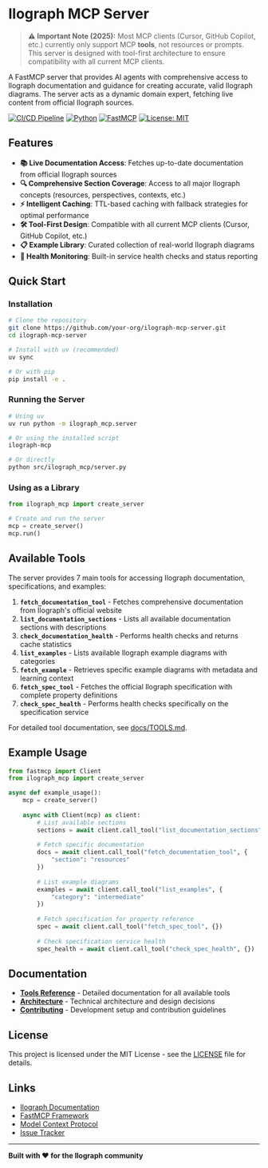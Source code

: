 # Ilograph MCP Server

> **⚠️ Important Note (2025):** Most MCP clients (Cursor, GitHub Copilot, etc.) currently only support MCP **tools**, not resources or prompts. This server is designed with tool-first architecture to ensure compatibility with all current MCP clients.

A FastMCP server that provides AI agents with comprehensive access to Ilograph documentation and guidance for creating accurate, valid Ilograph diagrams. The server acts as a dynamic domain expert, fetching live content from official Ilograph sources.

[![CI/CD Pipeline](https://github.com/your-org/ilograph-mcp-server/actions/workflows/ci.yml/badge.svg)](https://github.com/QuincyMillerDev/ilograph-mcp-server/actions/workflows/ci.yml)
[![Python](https://img.shields.io/badge/python-3.11+-blue.svg)](https://www.python.org/downloads/)
[![FastMCP](https://img.shields.io/badge/FastMCP-2.7.0+-green.svg)](https://github.com/jlowin/fastmcp)
[![License: MIT](https://img.shields.io/badge/License-MIT-yellow.svg)](https://opensource.org/licenses/MIT)

## Features

- **📚 Live Documentation Access**: Fetches up-to-date documentation from official Ilograph sources
- **🔍 Comprehensive Section Coverage**: Access to all major Ilograph concepts (resources, perspectives, contexts, etc.)
- **⚡ Intelligent Caching**: TTL-based caching with fallback strategies for optimal performance
- **🛠️ Tool-First Design**: Compatible with all current MCP clients (Cursor, GitHub Copilot, etc.)
- **📋 Example Library**: Curated collection of real-world Ilograph diagrams
- **🔄 Health Monitoring**: Built-in service health checks and status reporting

## Quick Start

### Installation

```bash
# Clone the repository
git clone https://github.com/your-org/ilograph-mcp-server.git
cd ilograph-mcp-server

# Install with uv (recommended)
uv sync

# Or with pip
pip install -e .
```

### Running the Server

```bash
# Using uv
uv run python -m ilograph_mcp.server

# Or using the installed script
ilograph-mcp

# Or directly
python src/ilograph_mcp/server.py
```

### Using as a Library

```python
from ilograph_mcp import create_server

# Create and run the server
mcp = create_server()
mcp.run()
```

## Available Tools

The server provides 7 main tools for accessing Ilograph documentation, specifications, and examples:

1. **`fetch_documentation_tool`** - Fetches comprehensive documentation from Ilograph's official website
2. **`list_documentation_sections`** - Lists all available documentation sections with descriptions
3. **`check_documentation_health`** - Performs health checks and returns cache statistics
4. **`list_examples`** - Lists available Ilograph example diagrams with categories
5. **`fetch_example`** - Retrieves specific example diagrams with metadata and learning context
6. **`fetch_spec_tool`** - Fetches the official Ilograph specification with complete property definitions
7. **`check_spec_health`** - Performs health checks specifically on the specification service

For detailed tool documentation, see [docs/TOOLS.md](docs/TOOLS.md).

## Example Usage

```python
from fastmcp import Client
from ilograph_mcp import create_server

async def example_usage():
    mcp = create_server()
    
    async with Client(mcp) as client:
        # List available sections
        sections = await client.call_tool("list_documentation_sections", {})
        
        # Fetch specific documentation
        docs = await client.call_tool("fetch_documentation_tool", {
            "section": "resources"
        })
        
        # List example diagrams
        examples = await client.call_tool("list_examples", {
            "category": "intermediate"
        })
        
        # Fetch specification for property reference
        spec = await client.call_tool("fetch_spec_tool", {})
        
        # Check specification service health
        spec_health = await client.call_tool("check_spec_health", {})
```

## Documentation

- **[Tools Reference](docs/TOOLS.md)** - Detailed documentation for all available tools
- **[Architecture](docs/ARCHITECTURE.md)** - Technical architecture and design decisions
- **[Contributing](docs/CONTRIBUTING.md)** - Development setup and contribution guidelines

## License

This project is licensed under the MIT License - see the [LICENSE](LICENSE) file for details.

## Links

- [Ilograph Documentation](https://www.ilograph.com/docs/)
- [FastMCP Framework](https://github.com/jlowin/fastmcp)
- [Model Context Protocol](https://modelcontextprotocol.io/)
- [Issue Tracker](https://github.com/QuincyMillerDev/ilograph-mcp-server/issues)

---

**Built with ❤️ for the Ilograph community**
